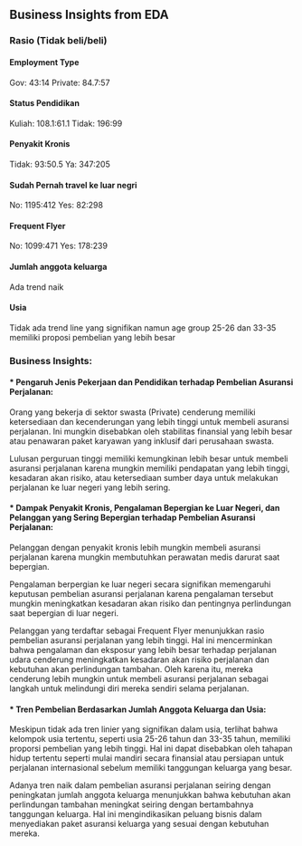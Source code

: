 ## Business Insights from EDA

### Rasio (Tidak beli/beli)

#### Employment Type
Gov: 43:14
Private: 84.7:57

#### Status Pendidikan
Kuliah: 108.1:61.1
Tidak: 196:99

#### Penyakit Kronis
Tidak: 93:50.5
Ya: 347:205

#### Sudah Pernah travel ke luar negri
No: 1195:412
Yes: 82:298

#### Frequent Flyer
No: 1099:471
Yes: 178:239

#### Jumlah anggota keluarga
Ada trend naik

#### Usia
Tidak ada trend line yang signifikan namun age group 25-26 dan 33-35 memiliki proposi pembelian yang lebih besar

### Business Insights:
#### * Pengaruh Jenis Pekerjaan dan Pendidikan terhadap Pembelian Asuransi Perjalanan:

Orang yang bekerja di sektor swasta (Private) cenderung memiliki ketersediaan dan kecenderungan yang lebih tinggi untuk membeli asuransi perjalanan. Ini mungkin disebabkan oleh stabilitas finansial yang lebih besar atau penawaran paket karyawan yang inklusif dari perusahaan swasta.

Lulusan perguruan tinggi memiliki kemungkinan lebih besar untuk membeli asuransi perjalanan karena mungkin memiliki pendapatan yang lebih tinggi, kesadaran akan risiko, atau ketersediaan sumber daya untuk melakukan perjalanan ke luar negeri yang lebih sering.

#### * Dampak Penyakit Kronis, Pengalaman Bepergian ke Luar Negeri, dan Pelanggan yang Sering Bepergian terhadap Pembelian Asuransi Perjalanan:

Pelanggan dengan penyakit kronis lebih mungkin membeli asuransi perjalanan karena mungkin membutuhkan perawatan medis darurat saat bepergian.

Pengalaman berpergian ke luar negeri secara signifikan memengaruhi keputusan pembelian asuransi perjalanan karena pengalaman tersebut mungkin meningkatkan kesadaran akan risiko dan pentingnya perlindungan saat bepergian di luar negeri.

Pelanggan yang terdaftar sebagai Frequent Flyer menunjukkan rasio pembelian asuransi perjalanan yang lebih tinggi. Hal ini mencerminkan bahwa pengalaman dan eksposur yang lebih besar terhadap perjalanan udara cenderung meningkatkan kesadaran akan risiko perjalanan dan kebutuhan akan perlindungan tambahan. Oleh karena itu, mereka cenderung lebih mungkin untuk membeli asuransi perjalanan sebagai langkah untuk melindungi diri mereka sendiri selama perjalanan.

#### * Tren Pembelian Berdasarkan Jumlah Anggota Keluarga dan Usia:

Meskipun tidak ada tren linier yang signifikan dalam usia, terlihat bahwa kelompok usia tertentu, seperti usia 25-26 tahun dan 33-35 tahun, memiliki proporsi pembelian yang lebih tinggi. Hal ini dapat disebabkan oleh tahapan hidup tertentu seperti mulai mandiri secara finansial atau persiapan untuk perjalanan internasional sebelum memiliki tanggungan keluarga yang besar.

Adanya tren naik dalam pembelian asuransi perjalanan seiring dengan peningkatan jumlah anggota keluarga menunjukkan bahwa kebutuhan akan perlindungan tambahan meningkat seiring dengan bertambahnya tanggungan keluarga. Hal ini mengindikasikan peluang bisnis dalam menyediakan paket asuransi keluarga yang sesuai dengan kebutuhan mereka.
